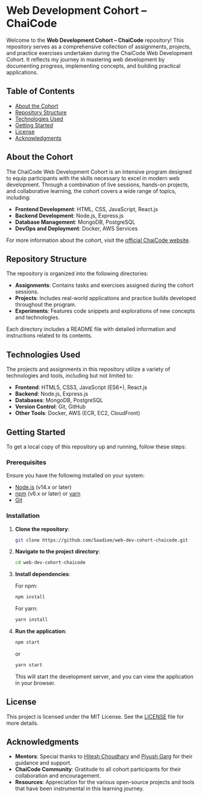 # Web Development Cohort – ChaiCode

Welcome to the **Web Development Cohort – ChaiCode** repository! This repository serves as a comprehensive collection of assignments, projects, and practice exercises undertaken during the ChaiCode Web Development Cohort. It reflects my journey in mastering web development by documenting progress, implementing concepts, and building practical applications.

## Table of Contents

- [About the Cohort](#about-the-cohort)
- [Repository Structure](#repository-structure)
- [Technologies Used](#technologies-used)
- [Getting Started](#getting-started)
- [License](#license)
- [Acknowledgments](#acknowledgments)

## About the Cohort

The ChaiCode Web Development Cohort is an intensive program designed to equip participants with the skills necessary to excel in modern web development. Through a combination of live sessions, hands-on projects, and collaborative learning, the cohort covers a wide range of topics, including:

- **Frontend Development**: HTML, CSS, JavaScript, React.js
- **Backend Development**: Node.js, Express.js
- **Database Management**: MongoDB, PostgreSQL
- **DevOps and Deployment**: Docker, AWS Services

For more information about the cohort, visit the [official ChaiCode website](https://www.chaicode.com/cohort).

## Repository Structure

The repository is organized into the following directories:

- **Assignments**: Contains tasks and exercises assigned during the cohort sessions.
- **Projects**: Includes real-world applications and practice builds developed throughout the program.
- **Experiments**: Features code snippets and explorations of new concepts and technologies.

Each directory includes a README file with detailed information and instructions related to its contents.

## Technologies Used

The projects and assignments in this repository utilize a variety of technologies and tools, including but not limited to:

- **Frontend**: HTML5, CSS3, JavaScript (ES6+), React.js
- **Backend**: Node.js, Express.js
- **Databases**: MongoDB, PostgreSQL
- **Version Control**: Git, GitHub
- **Other Tools**: Docker, AWS (ECR, EC2, CloudFront)

## Getting Started

To get a local copy of this repository up and running, follow these steps:

### Prerequisites

Ensure you have the following installed on your system:

- [Node.js](https://nodejs.org/) (v14.x or later)
- [npm](https://www.npmjs.com/) (v6.x or later) or [yarn](https://yarnpkg.com/)
- [Git](https://git-scm.com/)

### Installation

1. **Clone the repository**:

   ```bash
   git clone https://github.com/Saadiee/web-dev-cohort-chaicode.git
   ```

2. **Navigate to the project directory**:

   ```bash
   cd web-dev-cohort-chaicode
   ```

3. **Install dependencies**:

   For npm:

   ```bash
   npm install
   ```

   For yarn:

   ```bash
   yarn install
   ```

4. **Run the application**:

   ```bash
   npm start
   ```

   or

   ```bash
   yarn start
   ```

   This will start the development server, and you can view the application in your browser.

## License

This project is licensed under the MIT License. See the [LICENSE](LICENSE) file for more details.

## Acknowledgments

- **Mentors**: Special thanks to [Hitesh Choudhary](https://github.com/hiteshchoudhary) and [Piyush Garg](https://github.com/piyushgarg-dev) for their guidance and support.
- **ChaiCode Community**: Gratitude to all cohort participants for their collaboration and encouragement.
- **Resources**: Appreciation for the various open-source projects and tools that have been instrumental in this learning journey.
